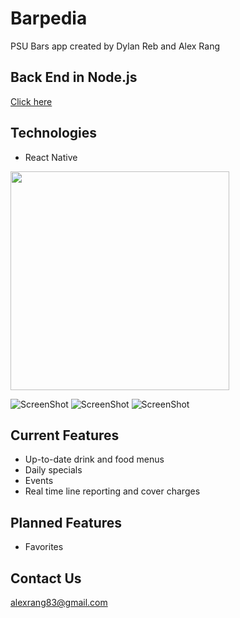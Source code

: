 # Barpedia
PSU Bars app created by Dylan Reb and Alex Rang

## Back End in Node.js
[Click here](https://github.com/alexrang83/barpediabackend)

## Technologies
* React Native

<img src="/assets/BarMenu.jpg" width="350"/>

![ScreenShot](/assets/BarMenu.jpg)
![ScreenShot](/assets/BarPage.jpg)
![ScreenShot](/assets/BarForm.jpg)


## Current Features
* Up-to-date drink and food menus
* Daily specials
* Events
* Real time line reporting and cover charges

## Planned Features
* Favorites

## Contact Us
alexrang83@gmail.com

